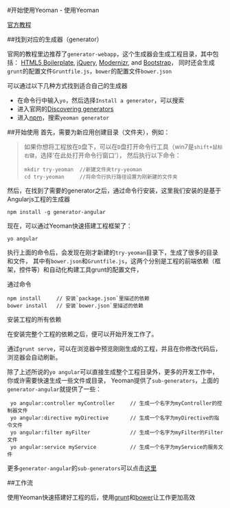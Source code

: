 #开始使用Yeoman - 使用Yeoman

[官方教程](http://yeoman.io/learning/index.html)

##找到对应的生成器（generator）

官网的教程里边推荐了`generator-webapp`，这个生成器会生成工程目录，其中包括：
[HTML5 Boilerplate](https://html5boilerplate.com/),
[jQuery](http://jquery.com/), 
[Modernizr](http://modernizr.com/), 
and [Bootstrap](http://twbs.github.io/bootstrap)，
同时还会生成`grunt`的配置文件`Gruntfile.js`，`bower`的配置文件`bower.json`


可以通过以下几种方式找到适合自己的生成器
* 在命令行中输入`yo`，然后选择`Install a generator`，可以搜索
* 进入官网的[Discovering generators](http://yeoman.io/generators/)
* 进入[npm](http://www.npmjs.org/)，搜索`yeoman generator`

##开始使用
首先，需要为新应用创建目录（文件夹），例如：

>  如果你想将工程放在`D`盘下，可以在`D`盘打开命令行工具（win7是`shift+鼠标右键`，选择'在此处打开命令行窗口'），
>   然后执行以下命令：  
>   ```
>  mkdir try-yeoman  //新建文件夹try-yeoman
>  cd try-yeoman     //将命令行执行路径设置为刚新建的文件夹
>  ```

然后，在找到了需要的generator之后，通过命令行安装，这里我们安装的是基于Angularjs工程的生成器

```
npm install -g generator-angular
```

现在，可以通过Yeoman快速搭建工程框架了：

```
yo angular
```

执行上面的命令后，会发现在刚才新建的`try-yeoman`目录下，生成了很多的目录和文件，
其中有`bower.json`和`Gruntfile.js`，这两个分别是工程的前端依赖（框架，控件等）和自动化构建工具grunt的配置文件，

通过命令

```
npm install     // 安装`package.json`里描述的依赖
bower install   // 安装`bower.json`里描述的依赖
```

安装工程的所有依赖

在安装完整个工程的依赖之后，便可以开始开发工作了。

通过`grunt serve`，可以在浏览器中预览刚刚生成的工程，并且在你修改代码后，浏览器会自动刷新。

除了上述所说的`yo angular`可以直接生成整个工程目录外，更多的开发工作中，你或许需要快速生成一些文件或目录，
Yeoman提供了`sub-generators`，上面的`generator-angular`就提供了一些：

```
 yo angular:controller myController     // 生成一个名字为myController的控制器文件
 yo angular:directive myDirective       // 生成一个名字为myDirective的指令文件
 yo angular:filter myFilter             // 生成一个名字为myFilter的Filter文件  
 yo angular:service myService           // 生成一个名字为myService的服务文件
```

更多`generator-angular`的`sub-generators`可以点击[这里](https://www.npmjs.com/package/generator-angular)

##工作流

使用Yeoman快速搭建好工程的后，使用[grunt](http://gruntjs.com/)和[bower](http://bower.io/)让工作更加高效




